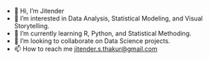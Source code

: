 - 👋 Hi, I’m Jitender
- 👀 I’m interested in Data Analysis, Statistical Modeling, and Visual Storytelling.
- 🌱 I’m currently learning R, Python, and Statistical Methoding.
- 💞️ I’m looking to collaborate on Data Science projects.
- 📫 How to reach me jitender.s.thakur@gmail.com

<!---
JSTcurious/JSTcurious is a ✨ special ✨ repository because its `README.md` (this file) appears on your GitHub profile.
You can click the Preview link to take a look at your changes.
--->
